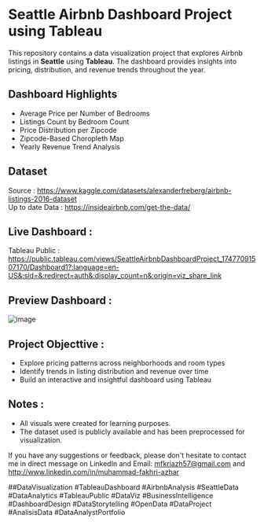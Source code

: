 # Seattle Airbnb Dashboard Project using Tableau  
This repository contains a data visualization project that explores Airbnb listings in **Seattle** using **Tableau**. The dashboard provides insights into pricing, distribution, and revenue trends throughout the year.

## Dashboard Highlights  
- Average Price per Number of Bedrooms  
- Listings Count by Bedroom Count
- Price Distribution per Zipcode  
- Zipcode-Based Choropleth Map  
- Yearly Revenue Trend Analysis

## Dataset
Source : https://www.kaggle.com/datasets/alexanderfreberg/airbnb-listings-2016-dataset  
Up to date Data : https://insideairbnb.com/get-the-data/  

## Live Dashboard :
Tableau Public : https://public.tableau.com/views/SeattleAirbnbDashboardProject_17477091507170/Dashboard1?:language=en-US&:sid=&:redirect=auth&:display_count=n&:origin=viz_share_link  

## Preview Dashboard :
![image](https://github.com/user-attachments/assets/73e06aed-6ce2-4a1f-be9a-2cbb3b04572e)

## Project Objecttive :  
- Explore pricing patterns across neighborhoods and room types
- Identify trends in listing distribution and revenue over time
- Build an interactive and insightful dashboard using Tableau

## Notes :
- All visuals were created for learning purposes.
- The dataset used is publicly available and has been preprocessed for visualization.

If you have any suggestions or feedback, please don't hesitate to contact me in direct message on LinkedIn and Email: mfkriazh57@gmail.com and http://www.linkedin.com/in/muhammad-fakhri-azhar  

##DataVisualization #TableauDashboard #AirbnbAnalysis #SeattleData #DataAnalytics #TableauPublic #DataViz #BusinessIntelligence #DashboardDesign #DataStorytelling #OpenData #DataProject #AnalisisData #DataAnalystPortfolio
